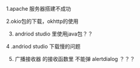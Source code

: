 1.apache 服务器搭建不成功

2.okio包的下载，okhttp的使用

3. andriod studio 里使用java包？？

4 .andriod studio 下载慢的问题


5. 广播接收器 的接收函数里 不能弹 alertdialog ？？？
